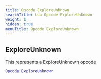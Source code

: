 ```yaml
---
title: Opcode ExploreUnknown
searchTitle: Lua Opcode ExploreUnknown
weight: 1
hidden: true
menuTitle: Opcode ExploreUnknown
---
```

## ExploreUnknown

This represents a ExploreUnknown opcode
```lua
Opcode.ExploreUnknown
```